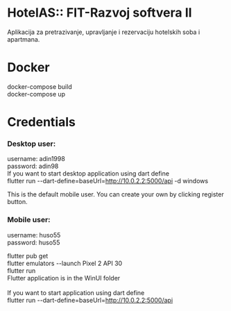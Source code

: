 # HotelAS:: FIT-Razvoj softvera II
Aplikacija za pretrazivanje, upravljanje i rezervaciju hotelskih soba i apartmana.  

# Docker

   docker-compose build <br>
   docker-compose up

# Credentials

### Desktop user:
  username: adin1998                                                                                                                                              
  password: adin98
<br>
  If you want to start desktop application using dart define <br>
 flutter run --dart-define=baseUrl=http://10.0.2.2:5000/api -d windows<br>

  This is the default mobile user. You can create your own by clicking register button.
### Mobile user:
  username: huso55                                                                                                                                                     
  password: huso55
  
  
  flutter pub get                                                                                                                                                       
  flutter emulators --launch Pixel 2 API 30                                                                                                                         
  flutter run <br> 
  Flutter application is in the WinUI folder <br>
  <br>
  If you want to start application using dart define <br>
 flutter run --dart-define=baseUrl=http://10.0.2.2:5000/api <br>



